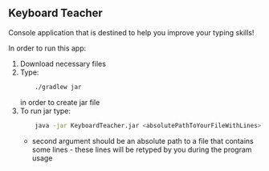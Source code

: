 ## Keyboard Teacher

Console application that is destined to help you improve your typing skills!

In order to run this app:
1. Download necessary files
2. Type: 
    ```bash
        ./gradlew jar
    ```
    in order to create jar file
3. To run jar type:
    ```bash
        java -jar KeyboardTeacher.jar <absolutePathToYourFileWithLines>
    ```
    - second argument should be an absolute path to a file that contains some lines - these lines will be retyped by you during the program usage